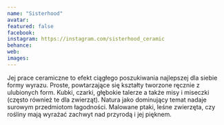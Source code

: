 ```yaml
---
name: "Sisterhood"
avatar: 
featured: false
facebook: 
instagram: https://instagram.com/sisterhood_ceramic
behance: 
web:
images:
---
```

Jej prace ceramiczne to efekt ciągłego poszukiwania najlepszej dla siebie formy wyrazu.
Proste, powtarzające się kształty tworzone ręcznie z ulubionych form.
Kubki, czarki, głębokie talerze a także misy i miseczki (często również te dla zwierząt).
Natura jako dominujący temat nadaje surowym przedmiotom łagodności.
Malowane ptaki, leśne zwierzęta, czy rośliny mają wyrażać zachwyt nad przyrodą i jej pięknem.

